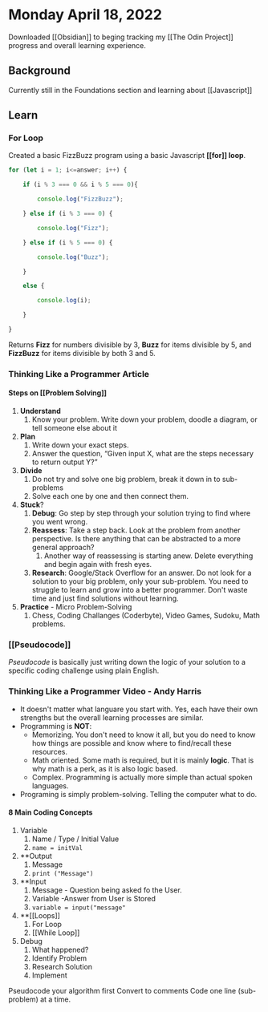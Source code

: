# Monday April 18, 2022

Downloaded [[Obsidian]] to beging tracking my [[The Odin Project]] progress and overall learning experience.

## Background
Currently still in the Foundations section and learning about [[Javascript]]

## Learn
### For Loop
Created a basic FizzBuzz program using a basic Javascript **[[for]] loop**. 

```javascript
for (let i = 1; i<=answer; i++) {

	if (i % 3 === 0 && i % 5 === 0){

		console.log("FizzBuzz");

	} else if (i % 3 === 0) {

		console.log("Fizz");

	} else if (i % 5 === 0) {

		console.log("Buzz");

	}

	else {

		console.log(i);

	}

}
```

Returns **Fizz** for numbers divisible by 3, **Buzz** for items divisible by 5, and **FizzBuzz** for items divisible by both 3 and 5.



### Thinking Like a Programmer Article
#### Steps on [[Problem Solving]]
1. **Understand**
	1. Know your problem. Write down your problem, doodle a diagram, or tell someone else about it
2. **Plan**
	1. Write down your exact steps.
	2. Answer the question, “Given input X, what are the steps necessary to return output Y?”
3. **Divide**
	1. Do not try and solve one big problem, break it down in to sub-problems
	2. Solve each one by one and then connect them.
4. **Stuck**?
	1. **Debug**: Go step by step through your solution trying to find where you went wrong.
	2. **Reassess**: Take a step back. Look at the problem from another perspective. Is there anything that can be abstracted to a more general approach?
		1. Another way of reassessing is starting anew. Delete everything and begin again with fresh eyes.
	3. **Research**: Google/Stack Overflow for an answer.  Do not look for a solution to your big problem, only your sub-problem.  You need to  struggle to learn and grow into a better programmer. Don't waste time and just find solutions without learning. 
5. **Practice** - Micro Problem-Solving
	1. Chess, Coding Challanges (Coderbyte), Video Games, Sudoku, Math problems.



### [[Pseudocode]]
*Pseudocode* is basically just writing down the logic of your solution to a specific coding challenge using plain English.


### Thinking Like a Programmer Video - Andy Harris
- It doesn't matter what languare you start with.  Yes, each have their own strengths but the overall learning processes are similar.
- Programming is **NOT**:
	- Memorizing. You don't need to know it all, but you do need to know how things are possible and know where to find/recall these resources.
	- Math oriented.  Some math is required, but it is mainly **logic**.  That is why math is a perk, as it is also logic based.
	- Complex.  Programming is actually more simple than actual spoken languages.
- Programing is simply problem-solving. Telling the computer what to do.


#### 8 Main Coding Concepts
1. Variable
	1. Name / Type / Initial Value
	2. `name = initVal`
2. **Output
	1. Message
	2. `print ("Message")`
3. **Input
	1. Message - Question being asked fo the User.
	2. Variable -Answer from User is Stored
	3. `variable = input("message"`
4. **[[Loops]]
	1. For Loop
	2. [[While Loop]]
5. Debug
	1. What happened?
	2. Identify Problem
	3. Research Solution
	4. Implement


Pseudocode your algorithm first
Convert to comments
Code one line (sub-problem) at a time.
